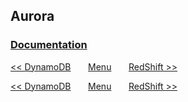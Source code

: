 ## Aurora 

### [Documentation](https://docs.aws.amazon.com/AmazonRDS/latest/AuroraUserGuide/CHAP_AuroraOverview.html)

[<< DynamoDB](/page/aws_architect/010_dynamodb)
&nbsp;&nbsp;&nbsp;&nbsp;&nbsp;
[Menu](/page/aws_architect)
&nbsp;&nbsp;&nbsp;&nbsp;&nbsp;
[RedShift >>](/page/aws_architect/012_redshift)





[<< DynamoDB](/page/aws_architect/010_dynamodb)
&nbsp;&nbsp;&nbsp;&nbsp;&nbsp;
[Menu](/page/aws_architect)
&nbsp;&nbsp;&nbsp;&nbsp;&nbsp;
[RedShift >>](/page/aws_architect/012_redshift)